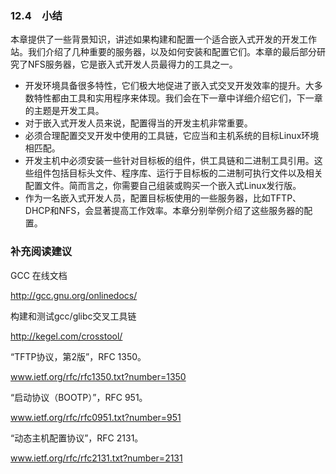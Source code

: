 ### 12.4　小结

本章提供了一些背景知识，讲述如果构建和配置一个适合嵌入式开发的开发工作站。我们介绍了几种重要的服务器，以及如何安装和配置它们。本章的最后部分研究了NFS服务器，它是嵌入式开发人员最得力的工具之一。

+ 开发环境具备很多特性，它们极大地促进了嵌入式交叉开发效率的提升。大多数特性都由工具和实用程序来体现。我们会在下一章中详细介绍它们，下一章的主题是开发工具。
+ 对于嵌入式开发人员来说，配置得当的开发主机非常重要。
+ 必须合理配置交叉开发中使用的工具链，它应当和主机系统的目标Linux环境相匹配。
+ 开发主机中必须安装一些针对目标板的组件，供工具链和二进制工具引用。这些组件包括目标头文件、程序库、运行于目标板的二进制可执行文件以及相关配置文件。简而言之，你需要自己组装或购买一个嵌入式Linux发行版。
+ 作为一名嵌入式开发人员，配置目标板使用的一些服务器，比如TFTP、DHCP和NFS，会显著提高工作效率。本章分别举例介绍了这些服务器的配置。

### 补充阅读建议

GCC 在线文档

http://gcc.gnu.org/onlinedocs/



构建和测试gcc/glibc交叉工具链

http://kegel.com/crosstool/



“TFTP协议，第2版”，RFC 1350。

<a class="my_markdown" href="['http://www.ietf.org/rfc/rfc1350.txt?number=1350']">www.ietf.org/rfc/rfc1350.txt?number=1350</a>



“启动协议（BOOTP）”，RFC 951。

<a class="my_markdown" href="['http://www.ietf.org/rfc/rfc0951.txt?number=951']">www.ietf.org/rfc/rfc0951.txt?number=951</a>



“动态主机配置协议”，RFC 2131。

<a class="my_markdown" href="['http://www.ietf.org/rfc/rfc2131.txt?number=2131']">www.ietf.org/rfc/rfc2131.txt?number=2131</a>



